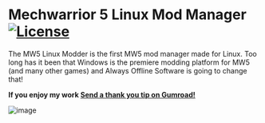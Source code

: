 # Mechwarrior 5 Linux Mod Manager   [![License](https://img.shields.io/badge/License-GPLv2-green)](#license)
The MW5 Linux Modder is the first MW5 mod manager made for Linux. Too long has it been that Windows is the premiere modding platform for MW5 (and many other games) and Always Offline Software is going to change that!

<dl>
  <b>If you enjoy my work  <a class="gumroad-button" href="https://alwaysoffline.gumroad.com/l/Thanks" data-gumroad-overlay-checkout="true">Send a thank you tip on Gumroad!</a></b>
</dl>

![image](https://github.com/AlwaysOfflineSoftware/mw5ModManager/assets/9456373/0f7cbd24-b304-41ba-adc4-3f078e365455)

